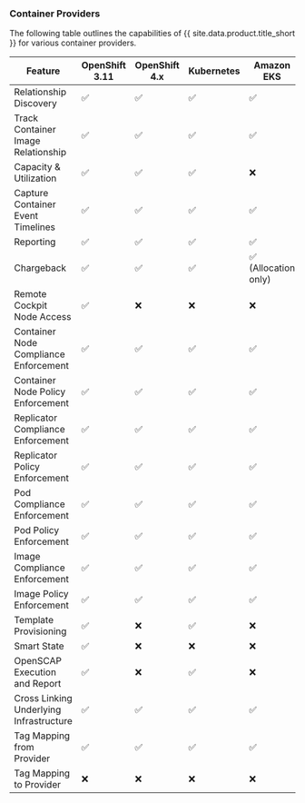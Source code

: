 ### Container Providers

The following table outlines the capabilities of {{ site.data.product.title_short }} for various container providers.

| Feature                                 | OpenShift 3.11 | OpenShift 4.x | Kubernetes | Amazon EKS           |
| --------------------------------------- | -------------- |-------------- | ---------- | -------------------- |
| Relationship Discovery                  | ✅             | ✅            | ✅         | ✅                   |
| Track Container Image Relationship      | ✅             | ✅            | ✅         | ✅                   |
| Capacity & Utilization                  | ✅             | ✅            | ✅         | ❌                   |
| Capture Container Event Timelines       | ✅             | ✅            | ✅         | ✅                   |
| Reporting                               | ✅             | ✅            | ✅         | ✅                   |
| Chargeback                              | ✅             | ✅            | ✅         | ✅ (Allocation only) |
| Remote Cockpit Node Access              | ✅             | ❌            | ❌         | ❌                   |
| Container Node Compliance Enforcement   | ✅             | ✅            | ✅         | ✅                   |
| Container Node Policy Enforcement       | ✅             | ✅            | ✅         | ✅                   |
| Replicator Compliance Enforcement       | ✅             | ✅            | ✅         | ✅                   |
| Replicator Policy Enforcement           | ✅             | ✅            | ✅         | ✅                   |
| Pod Compliance Enforcement              | ✅             | ✅            | ✅         | ✅                   |
| Pod Policy Enforcement                  | ✅             | ✅            | ✅         | ✅                   |
| Image Compliance Enforcement            | ✅             | ✅            | ✅         | ✅                   |
| Image Policy Enforcement                | ✅             | ✅            | ✅         | ✅                   |
| Template Provisioning                   | ✅             | ❌            | ✅         | ❌                   |
| Smart State                             | ✅             | ❌            | ❌         | ❌                   |
| OpenSCAP Execution and Report           | ✅             | ❌            | ✅         | ❌                   |
| Cross Linking Underlying Infrastructure | ✅             | ✅            | ✅         | ✅                   |
| Tag Mapping from Provider               | ✅             | ✅            | ✅         | ✅                   |
| Tag Mapping to Provider                 | ❌             | ❌            | ❌         | ❌                   |
